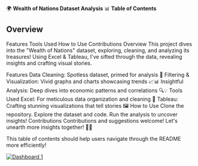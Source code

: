 🌍 **Wealth of Nations Dataset Analysis** 📊
**Table of Contents**
## Overview
Features
Tools Used
How to Use
Contributions
Overview
This project dives into the "Wealth of Nations" dataset, exploring, cleaning, and analyzing its treasures! Using Excel & Tableau, I've sifted through the data, revealing insights and crafting visual stories.

Features
Data Cleaning: Spotless dataset, primed for analysis 🧹
Filtering & Visualization: Vivid graphs and charts showcasing trends 📈📊
Insightful Analysis: Deep dives into economic patterns and correlations 🔍💡
Tools Used
Excel: For meticulous data organization and cleaning 📑
Tableau: Crafting stunning visualizations that tell stories 🖼️
How to Use
Clone the repository.
Explore the dataset and code.
Run the analysis to uncover insights!
Contributions
Contributions and suggestions welcome! Let's unearth more insights together! 🤝✨

This table of contents should help users navigate through the README more efficiently!

<div class='tableauPlaceholder' id='viz1704818396915' style='position: relative'><noscript><a href='#'><img alt='Dashboard 1 ' src='https:&#47;&#47;public.tableau.com&#47;static&#47;images&#47;Ov&#47;OverDashBoardoftheVisualisationoftheWealthofNations&#47;Dashboard1&#47;1_rss.png' style='border: none' /></a></noscript><object class='tableauViz'  style='display:none;'><param name='host_url' value='https%3A%2F%2Fpublic.tableau.com%2F' /> <param name='embed_code_version' value='3' /> <param name='site_root' value='' /><param name='name' value='OverDashBoardoftheVisualisationoftheWealthofNations&#47;Dashboard1' /><param name='tabs' value='no' /><param name='toolbar' value='yes' /><param name='static_image' value='https:&#47;&#47;public.tableau.com&#47;static&#47;images&#47;Ov&#47;OverDashBoardoftheVisualisationoftheWealthofNations&#47;Dashboard1&#47;1.png' /> <param name='animate_transition' value='yes' /><param name='display_static_image' value='yes' /><param name='display_spinner' value='yes' /><param name='display_overlay' value='yes' /><param name='display_count' value='yes' /><param name='language' value='en-GB' /></object></div>                <script type='text/javascript'>                    var divElement = document.getElementById('viz1704818396915');                    var vizElement = divElement.getElementsByTagName('object')[0];                    if ( divElement.offsetWidth > 800 ) { vizElement.style.minWidth='520px';vizElement.style.maxWidth='100%';vizElement.style.minHeight='687px';vizElement.style.maxHeight=(divElement.offsetWidth*0.75)+'px';} else if ( divElement.offsetWidth > 500 ) { vizElement.style.minWidth='520px';vizElement.style.maxWidth='100%';vizElement.style.minHeight='687px';vizElement.style.maxHeight=(divElement.offsetWidth*0.75)+'px';} else { vizElement.style.width='100%';vizElement.style.height='1327px';}                     var scriptElement = document.createElement('script');                    scriptElement.src = 'https://public.tableau.com/javascripts/api/viz_v1.js';                    vizElement.parentNode.insertBefore(scriptElement, vizElement);                </script>






